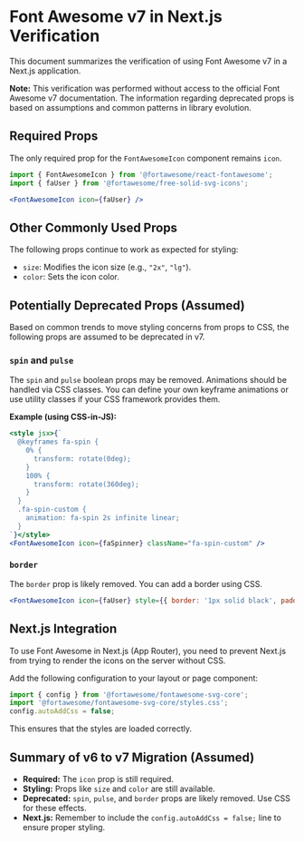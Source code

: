 # Font Awesome v7 in Next.js Verification

This document summarizes the verification of using Font Awesome v7 in a Next.js application.

**Note:** This verification was performed without access to the official Font Awesome v7 documentation. The information regarding deprecated props is based on assumptions and common patterns in library evolution.

## Required Props

The only required prop for the `FontAwesomeIcon` component remains `icon`.

```jsx
import { FontAwesomeIcon } from '@fortawesome/react-fontawesome';
import { faUser } from '@fortawesome/free-solid-svg-icons';

<FontAwesomeIcon icon={faUser} />
```

## Other Commonly Used Props

The following props continue to work as expected for styling:

- `size`: Modifies the icon size (e.g., `"2x"`, `"lg"`).
- `color`: Sets the icon color.

## Potentially Deprecated Props (Assumed)

Based on common trends to move styling concerns from props to CSS, the following props are assumed to be deprecated in v7.

### `spin` and `pulse`

The `spin` and `pulse` boolean props may be removed. Animations should be handled via CSS classes. You can define your own keyframe animations or use utility classes if your CSS framework provides them.

**Example (using CSS-in-JS):**

```jsx
<style jsx>{`
  @keyframes fa-spin {
    0% {
      transform: rotate(0deg);
    }
    100% {
      transform: rotate(360deg);
    }
  }
  .fa-spin-custom {
    animation: fa-spin 2s infinite linear;
  }
`}</style>
<FontAwesomeIcon icon={faSpinner} className="fa-spin-custom" />
```

### `border`

The `border` prop is likely removed. You can add a border using CSS.

```jsx
<FontAwesomeIcon icon={faUser} style={{ border: '1px solid black', padding: '5px' }} />
```

## Next.js Integration

To use Font Awesome in Next.js (App Router), you need to prevent Next.js from trying to render the icons on the server without CSS.

Add the following configuration to your layout or page component:

```javascript
import { config } from '@fortawesome/fontawesome-svg-core';
import '@fortawesome/fontawesome-svg-core/styles.css';
config.autoAddCss = false;
```

This ensures that the styles are loaded correctly.

## Summary of v6 to v7 Migration (Assumed)

- **Required:** The `icon` prop is still required.
- **Styling:** Props like `size` and `color` are still available.
- **Deprecated:** `spin`, `pulse`, and `border` props are likely removed. Use CSS for these effects.
- **Next.js:** Remember to include the `config.autoAddCss = false;` line to ensure proper styling.
